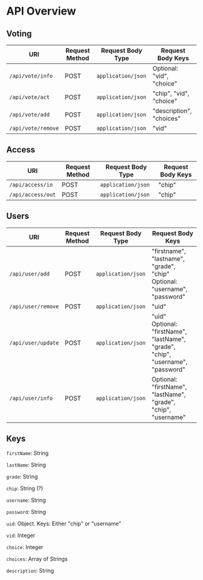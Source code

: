 # API Overview

## Voting
| URI | Request Method | Request Body Type | Request Body Keys |
|-----|----------------|-------------------|---------------------|
|`/api/vote/info` | POST | `application/json` | Optional: "vid", "choice"
|`/api/vote/act` | POST | `application/json` | "chip", "vid", "choice" |
|`/api/vote/add` | POST | `application/json` | "description", "choices" |
|`/api/vote/remove` | POST | `application/json` | "vid" |

## Access
| URI | Request Method | Request Body Type | Request Body Keys |
|-----|----------------|-------------------|---------------------|
|`/api/access/in` | POST | `application/json` | "chip" |
|`/api/access/out` | POST | `application/json` | "chip" |

## Users
| URI | Request Method | Request Body Type | Request Body Keys |
|-----|----------------|-------------------|---------------------|
|`/api/user/add`| POST | `application/json` | "firstname", "lastname", "grade", "chip" <br> Optional: "username", "password"
|`/api/user/remove` | POST | `application/json` | "uid"
|`/api/user/update` | POST | `application/json` | "uid" <br> Optional: "firstName", "lastName", "grade", "chip", "username", "password"
|`/api/user/info` | POST | `application/json` | Optional: "firstName", "lastName", "grade", "chip", "username"


## Keys
`firstName`: String

`lastName`: String

`grade`: String

`chip`: String (?)

`username`: String

`password`: String

`uid`: Object. Keys: Either "chip" or "username"

`vid`: Integer

`choice`: Integer

`choices`: Array of Strings

`description`: String
